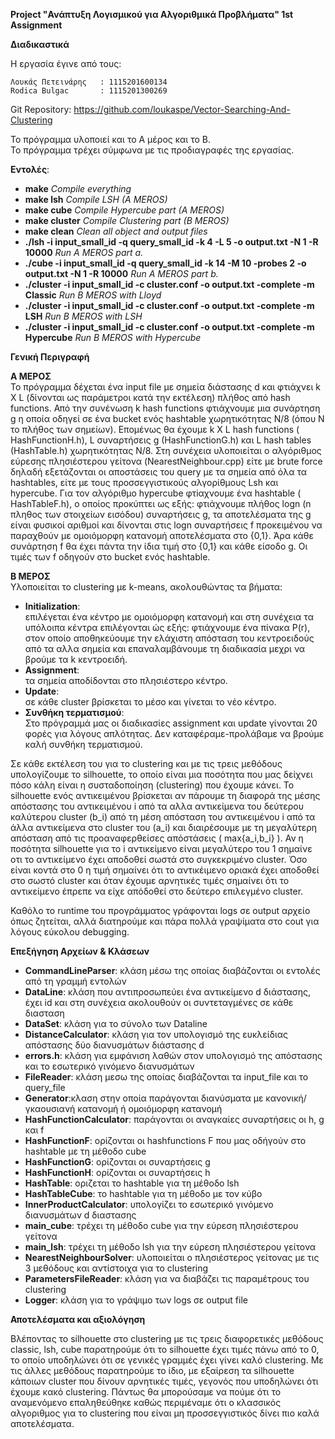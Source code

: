 **Project "Ανάπτυξη Λογισμικού για Αλγοριθμικά Προβλήματα" 1st Assignment**

**Διαδικαστικά**

H εργασία έγινε από τους:
```
Λουκάς Πετεινάρης	: 1115201600134
Rodica Bulgac		: 1115201300269
```

Git Repository: https://github.com/loukaspe/Vector-Searching-And-Clustering

To πρόγραμμα υλοποιεί και το Α μέρος και το Β. \
To πρόγραμμα τρέχει σύμφωνα με τις προδιαγραφές της εργασίας.

**Εντολές**: 
- **make** _Compile everything_
- **make lsh** _Compile LSH (A MEROS)_
- **make cube** _Compile Hypercube part (A MEROS)_
- **make cluster** _Compile Clustering part (B MEROS)_
- **make clean** _Clean all object and output files_
- **./lsh -i input_small_id -q query_small_id -k 4 -L 5 -o output.txt -N 1 -R 10000**
  _Run A MEROS part a._
- **./cube -i input_small_id -q query_small_id -k 14 -M 10 -probes 2 -o output.txt -N 1 -R 10000**
  _Run A MEROS part b._
- **./cluster -i input_small_id -c cluster.conf -o output.txt -complete -m Classic**
  _Run B MEROS with Lloyd_
- **./cluster -i input_small_id -c cluster.conf -o output.txt -complete -m LSH**
  _Run B MEROS with LSH_
- **./cluster -i input_small_id -c cluster.conf -o output.txt -complete -m Hypercube**
  _Run B MEROS with Hypercube_

**Γενική Περιγραφή**

**Α ΜΕΡΟΣ** \
Το πρόγραμμα δέχεται ένα input file με σημεία διάστασης d και φτιάχνει k X L (δίνονται ως παράμετροι κατά την εκτέλεση)
πλήθος από hash functions. Από την συνένωση k hash functions φτιάχνουμε μια συνάρτηση g η οποία οδηγεί σε ένα bucket ενός
hashtable χωρητικότητας Ν/8 (όπου Ν το πλήθος των σημείων). Επομένως θα έχουμε k X L hash functions ( HashFunctionH.h),
L συναρτήσεις g (HashFunctionG.h) και L hash tables (HashTable.h) χωρητικότητας Ν/8. Στη συνέχεια υλοποιείται ο αλγόριθμος εύρεσης
πλησιέστερου γείτονα (NearestNeighbour.cpp) είτε με brute force δηλαδή εξετάζονται οι αποστάσεις του query με τα σημεία
από όλα τα hashtables, είτε με τους προσσεγγιστικούς αλγορίθμους Lsh και hypercube.
Για τον αλγόριθμο hypercube φτiαχνουμε ένα hashtable ( HashTableF.h), ο οποίος προκύπτει ως εξής: φτιάχνουμε πλήθος logn
(n πληθος των στοιχείων εισόδου) συναρτήσεις g, τα αποτελέσματα της g είναι φυσικοί αριθμοί και δίνονται στις logn συναρτήσεις f
προκειμένου να παραχθούν με ομοιόμορφη κατανομή αποτελέσματα στο {0,1}. Άρα κάθε συνάρτηση f θα έχει πάντα την ίδια τιμή
στο {0,1} και κάθε είσοδο g. Οι τιμές των f οδηγούν στο bucket ενός hashtable.

**Β ΜΕΡΟΣ** \
Υλοποιείται το clustering με k-means, ακολουθώντας τα βήματα:
- **Initialization**: \
επιλέγεται ένα κέντρο με ομοιόμορφη κατανομή και στη συνέχεια τα υπόλοιπα κέντρα επιλέγονται ώς εξής: φτιάχνουμε ένα
πίνακα P(r), στον οποίο αποθηκεύουμε την ελάχιστη απόσταση του κεντροειδούς από τα αλλα σημεία και επαναλαμβάνουμε τη διαδικασία 
μεχρι να βρούμε τα k κεντροειδή.
- **Assignment**:\
τα σημεία αποδίδονται στο πλησιέστερο κέντρο.
- **Update**:\
σε κάθε cluster βρίσκεται το μέσο και γίνεται το νέο κέντρο.
- **Συνθήκη τερματισμού**:\
Στο πρόγραμμά μας οι διαδικασίες assignment και update γίνονται 20 φορές για λόγους απλότητας. Δεν καταφέραμε-προλάβαμε 
να βρούμε καλή συνθήκη τερματισμού.

Σε κάθε εκτέλεση του για το clustering και με τις τρεις μεθόδους υπολογίζουμε το silhouette, το οποίο είναι μια ποσότητα 
που μας δείχνει πόσο κάλη είναι η συσταδοποίηση (clustering) που έχουμε κάνει. Το silhouette ενός αντικειμένου βρίσκεται 
αν πάρουμε τη διαφορά της μέσης απόστασης του αντικειμένου i από τα αλλα αντικείμενα του δεύτερου καλύτερου cluster (b_i)
από τη μέση απόσταση του αντικειμένου i από τα άλλα αντικείμενα στο cluster του (a_i) και διαιρέσουμε με τη μεγαλύτερη
απόσταση από τις προαναφερθείσες απόστάσεις ( max{a_i,b_i} ). Αν η ποσότητα silhouette για το i αντικείμενο είναι μεγαλύτερο
του 1 σημαίνε οτι το αντικείμενο έχει αποδοθεί σωστά στο συγκεκριμένο cluster. Όσο είναι κοντά στο 0 η τιμή σημαίνει ότι 
το αντικέιμενο οριακά έχει αποδοθεί στο σωστό cluster και όταν έχουμε αρνητικές τιμές σημαίνει ότι το αντικείμενο έπρεπε 
να είχε απόδοθεί στο δεύτερο επιλεγμένο cluster.
  
Καθόλο το runtime του προγράμματος γράφονται logs σε output αρχείο όπως ζητείται, αλλά διατηρούμε και πάρα πολλά 
γραψίματα στο cout για λόγους εύκολου debugging.

**Επεξήγηση Αρχείων & Κλάσεων**
- **CommandLineParser**: κλάση μέσω της οποίας διαβάζονται οι εντολές από τη γραμμή εντολών
- **DataLine**: κλάση που αντιπροσωπεύει ένα αντικείμενο d διάστασης, έχει id και στη συνέχεια ακολουθούν οι συντεταγμένες σε κάθε διασταση
- **DataSet**: κλάση για το σύνολο των Dataline
- **DistanceCalculator**: κλάση για τον υπολογισμό της ευκλείδιας απόστασης δύο διανυσμάτων διάστασης d
- **errors.h**: κλάση για εμφάνιση λαθών στον υπολογισμό της απόστασης και το εσωτερικό γινόμενο διανυσμάτων
- **FileReader**: κλάση μεσω της οποίας διαβάζονται τα input_file και το query_file
- **Generator**:κλαση στην οποία παράγονται διανύσματα με κανονική/γκαουσιανή κατανομή ή ομοιόμορφη κατανομή
- **HashFunctionCalculator**: παράγονται οι αναγκαίες συναρτήσεις οι h, g και f
- **HashFunctionF**: ορίζονται οι hashfunctions F που μας οδήγούν στο hashtable με τη μέθοδο cube
- **HashFunctionG**: ορίζονται οι συναρτήσεις g 
- **HashFunctionH**: ορίζονται οι συναρτήσεις h 
- **HashTable**: οριζεται το hashtable για τη μέθοδο lsh
- **HashTableCube**: το hashtable για τη μέθοδο με τον κύβο
- **InnerProductCalculator**: υπολογίζει το εσωτερικό γινόμενο διανυσμάτων d διαστασης
- **main_cube**: τρέχει τη μέθοδο cube για την εύρεση πλησιέστερου γείτονα
- **main_lsh**: τρέχει τη μέθοδο lsh για την εύρεση πλησιέστερου γείτονα
- **NearestNeighbourSolver**: υλοποιείται ο πλησιέστερος γείτονας με τις 3 μεθόδους και αντίστοιχα για το clustering
- **ParametersFileReader**: κλάση για να διαβάζει τις παραμέτρους του clustering
- **Logger**: κλάση για το γράψιμο των logs σε output file

**Αποτελέσματα και αξιολόγηση**

Βλέποντας το silhouette στο clustering με τις τρεις διαφορετικές μεθόδους classic, lsh, cube παρατηρούμε ότι το silhouette 
έχει τιμές πάνω από το 0, το οποίο υποδηλώνει ότι σε γενικές γραμμές έχει γίνει καλό clustering. Με τις άλλες μεθόδους 
παρατηρούμε το ίδιο, με εξαίρεση τα silhouette κάποιων cluster που δίνουν αρνητικές τιμές, γεγονός που υποδηλώνει ότι 
έχουμε κακό clustering. Πάντως θα μπορούσαμε να πούμε ότι το αναμενόμενο επαληθεύθηκε καθώς περιμέναμε ότι o κλασσικός 
αλγοριθμος για το clustering που είναι μη προσσεγγιστικός δίνει πιο καλά αποτελέσματα.

